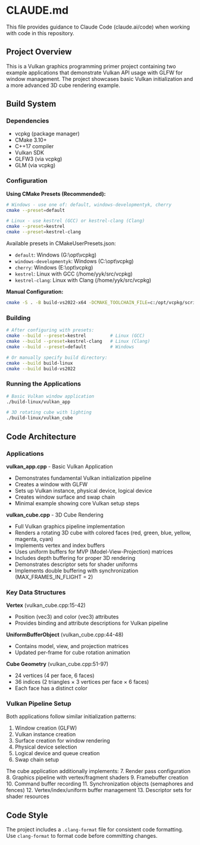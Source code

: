 # CLAUDE.md

This file provides guidance to Claude Code (claude.ai/code) when working with code in this repository.

## Project Overview

This is a Vulkan graphics programming primer project containing two example applications that demonstrate Vulkan API usage with GLFW for window management. The project showcases basic Vulkan initialization and a more advanced 3D cube rendering example.

## Build System

### Dependencies
- vcpkg (package manager)
- CMake 3.10+
- C++17 compiler
- Vulkan SDK
- GLFW3 (via vcpkg)
- GLM (via vcpkg)

### Configuration

**Using CMake Presets (Recommended):**
```bash
# Windows - use one of: default, windows-developmentyk, cherry
cmake --preset=default

# Linux - use kestrel (GCC) or kestrel-clang (Clang)
cmake --preset=kestrel
cmake --preset=kestrel-clang
```

Available presets in CMakeUserPresets.json:
- `default`: Windows (G:\opt\vcpkg)
- `windows-developmentyk`: Windows (C:\opt\vcpkg)
- `cherry`: Windows (E:\opt\vcpkg)
- `kestrel`: Linux with GCC (/home/yyk/src/vcpkg)
- `kestrel-clang`: Linux with Clang (/home/yyk/src/vcpkg)

**Manual Configuration:**
```bash
cmake -S . -B build-vs2022-x64 -DCMAKE_TOOLCHAIN_FILE=c:/opt/vcpkg/scripts/buildsystems/vcpkg.cmake
```

### Building
```bash
# After configuring with presets:
cmake --build --preset=kestrel         # Linux (GCC)
cmake --build --preset=kestrel-clang   # Linux (Clang)
cmake --build --preset=default         # Windows

# Or manually specify build directory:
cmake --build build-linux
cmake --build build-vs2022
```

### Running the Applications
```bash
# Basic Vulkan window application
./build-linux/vulkan_app

# 3D rotating cube with lighting
./build-linux/vulkan_cube
```

## Code Architecture

### Applications

**vulkan_app.cpp** - Basic Vulkan Application
- Demonstrates fundamental Vulkan initialization pipeline
- Creates a window with GLFW
- Sets up Vulkan instance, physical device, logical device
- Creates window surface and swap chain
- Minimal example showing core Vulkan setup steps

**vulkan_cube.cpp** - 3D Cube Rendering
- Full Vulkan graphics pipeline implementation
- Renders a rotating 3D cube with colored faces (red, green, blue, yellow, magenta, cyan)
- Implements vertex and index buffers
- Uses uniform buffers for MVP (Model-View-Projection) matrices
- Includes depth buffering for proper 3D rendering
- Demonstrates descriptor sets for shader uniforms
- Implements double buffering with synchronization (MAX_FRAMES_IN_FLIGHT = 2)

### Key Data Structures

**Vertex** (vulkan_cube.cpp:15-42)
- Position (vec3) and color (vec3) attributes
- Provides binding and attribute descriptions for Vulkan pipeline

**UniformBufferObject** (vulkan_cube.cpp:44-48)
- Contains model, view, and projection matrices
- Updated per-frame for cube rotation animation

**Cube Geometry** (vulkan_cube.cpp:51-97)
- 24 vertices (4 per face, 6 faces)
- 36 indices (2 triangles × 3 vertices per face × 6 faces)
- Each face has a distinct color

### Vulkan Pipeline Setup

Both applications follow similar initialization patterns:
1. Window creation (GLFW)
2. Vulkan instance creation
3. Surface creation for window rendering
4. Physical device selection
5. Logical device and queue creation
6. Swap chain setup

The cube application additionally implements:
7. Render pass configuration
8. Graphics pipeline with vertex/fragment shaders
9. Framebuffer creation
10. Command buffer recording
11. Synchronization objects (semaphores and fences)
12. Vertex/index/uniform buffer management
13. Descriptor sets for shader resources

## Code Style

The project includes a `.clang-format` file for consistent code formatting. Use `clang-format` to format code before committing changes.
